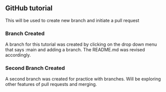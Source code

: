 ## GitHub tutorial

This will be used to create new branch and initiate a pull request

### Branch Created

A branch for this tutorial was created by clicking on the drop down menu that says :main and adding a branch. 
The README.md was revised accordingly. 

### Second Branch Created

A second branch was created for practice with branches. Will be exploring other features of pull requests and merging.
